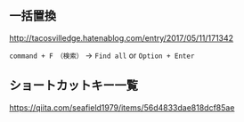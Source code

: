 ## 一括置換
http://tacosvilledge.hatenablog.com/entry/2017/05/11/171342

`command + F　（検索）` → `Find all` or `Option + Enter`

## ショートカットキー一覧
https://qiita.com/seafield1979/items/56d4833dae818dcf85ae
